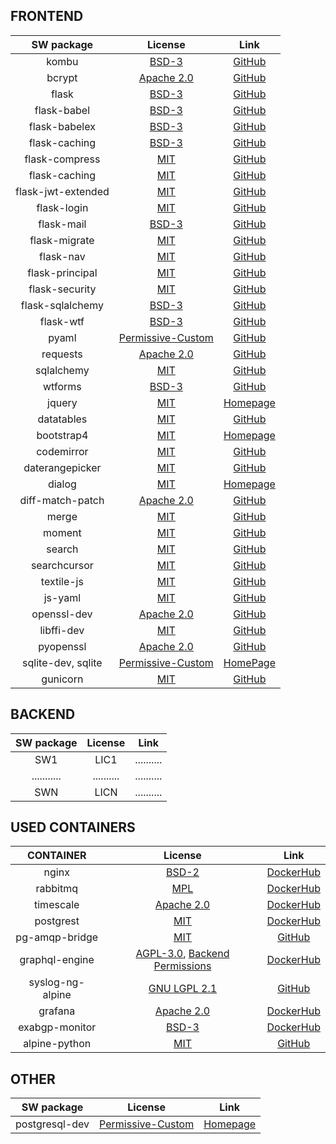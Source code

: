 ## FRONTEND

| SW package  |  License   | Link       |
| :---------: | :--------: | :--------: |
| kombu | [BSD-3](https://github.com/celery/kombu/blob/master/LICENSE) | [GitHub](https://github.com/celery/kombu) |
| bcrypt | [Apache 2.0](https://github.com/pyca/bcrypt/blob/master/LICENSE) | [GitHub](https://github.com/pyca/bcrypt/) |
| flask | [BSD-3](https://github.com/pallets/flask/blob/master/LICENSE) | [GitHub](https://github.com/pallets/flask) |
| flask-babel | [BSD-3](https://github.com/python-babel/flask-babel/blob/master/LICENSE) | [GitHub](https://github.com/python-babel/flask-babel) |
| flask-babelex | [BSD-3](https://github.com/mrjoes/flask-babelex/blob/master/LICENSE) | [GitHub](https://github.com/mrjoes/flask-babelex) |
| flask-caching | [BSD-3](https://github.com/sh4nks/flask-caching/blob/master/LICENSE) | [GitHub](https://github.com/sh4nks/flask-caching) |
| flask-compress | [MIT](https://github.com/jmcarp/flask-compress/blob/master/LICENSE) | [GitHub](https://github.com/jmcarp/flask-compress) |
| flask-caching | [MIT](https://github.com/ThaWeatherman/flask-hashing/blob/master/LICENSE.txt) | [GitHub](https://github.com/ThaWeatherman/flask-hashing) |
| flask-jwt-extended | [MIT](https://github.com/vimalloc/flask-jwt-extended/blob/master/LICENSE) | [GitHub](https://github.com/vimalloc/flask-jwt-extended) |
| flask-login | [MIT](https://github.com/maxcountryman/flask-login/blob/master/LICENSE) | [GitHub](https://github.com/maxcountryman/flask-login) |
| flask-mail | [BSD-3](https://github.com/mattupstate/flask-mail/blob/master/LICENSE) | [GitHub](https://github.com/mattupstate/flask-mail) |
| flask-migrate | [MIT](https://github.com/miguelgrinberg/Flask-Migrate/blob/master/LICENSE) | [GitHub](https://github.com/miguelgrinberg/Flask-Migrate) |
| flask-nav | [MIT](https://github.com/mbr/flask-nav/blob/master/LICENSE) | [GitHub](https://github.com/mbr/flask-nav) |
| flask-principal | [MIT](https://github.com/mattupstate/flask-principal/blob/master/LICENSE) | [GitHub](https://github.com/mattupstate/flask-principal) |
| flask-security | [MIT](https://github.com/mattupstate/flask-security/blob/develop/LICENSE) | [GitHub](https://github.com/mattupstate/flask-security) |
| flask-sqlalchemy | [BSD-3](https://github.com/mitsuhiko/flask-sqlalchemy/blob/master/LICENSE) | [GitHub](https://github.com/mitsuhiko/flask-sqlalchemy) |
| flask-wtf | [BSD-3](https://github.com/lepture/flask-wtf/blob/master/LICENSE) | [GitHub](https://github.com/lepture/flask-wtf) |
| pyaml | [Permissive-Custom](https://github.com/mk-fg/pretty-yaml/blob/master/COPYING) | [GitHub](https://github.com/mk-fg/pretty-yaml) |
| requests | [Apache 2.0](https://github.com/requests/requests/blob/master/LICENSE) | [GitHub](https://github.com/requests/requests) |
| sqlalchemy | [MIT](https://github.com/sqlalchemy/sqlalchemy/blob/master/LICENSE) | [GitHub](https://github.com/sqlalchemy/sqlalchemy) |
| wtforms | [BSD-3](https://github.com/wtforms/wtforms/blob/master/LICENSE.rst) | [GitHub](https://github.com/wtforms/wtforms) |
| jquery | [MIT](https://tldrlegal.com/license/mit-license) | [Homepage](https://jquery.org/) |
| datatables | [MIT](https://github.com/DataTables/DataTables/blob/master/license.txt) | [GitHub](https://github.com/DataTables/DataTables) |
| bootstrap4 | [MIT](https://getbootstrap.com/docs/4.0/about/license/) | [Homepage](https://getbootstrap.com/) |
| codemirror | [MIT](https://github.com/codemirror/CodeMirror/blob/master/LICENSE) | [GitHub](https://github.com/codemirror/CodeMirror) |
| daterangepicker | [MIT](https://github.com/dangrossman/daterangepicker) | [GitHub](https://github.com/dangrossman/daterangepicker) |
| dialog | [MIT](https://tldrlegal.com/license/mit-license) | [Homepage](https://jqueryui.com/dialog/) |
| diff-match-patch | [Apache 2.0](https://github.com/google/diff-match-patch/blob/master/LICENSE) | [GitHub](https://github.com/google/diff-match-patch) |
| merge | [MIT](https://github.com/yeikos/js.merge/blob/master/LICENSE) | [GitHub](https://github.com/yeikos/js.merge) |
| moment | [MIT](https://github.com/moment/moment/blob/develop/LICENSE) | [GitHub](https://github.com/moment/moment/) |
| search | [MIT](https://github.com/codemirror/CodeMirror/blob/master/LICENSE) | [GitHub](https://github.com/codemirror/CodeMirror/tree/master/addon/search) |
| searchcursor | [MIT](https://github.com/codemirror/CodeMirror/blob/master/LICENSE) | [GitHub](https://github.com/codemirror/CodeMirror/tree/master/addon/search) |
| textile-js | [MIT](https://github.com/borgar/textile-js/blob/master/LICENSE) | [GitHub](https://github.com/borgar/textile-js) |
| js-yaml | [MIT](https://github.com/nodeca/js-yaml) | [GitHub](https://github.com/nodeca/js-yaml) |
| openssl-dev | [Apache 2.0](https://github.com/openssl/openssl/blob/master/LICENSE) | [GitHub](https://github.com/openssl/openssl) |
| libffi-dev | [MIT](https://github.com/libffi/libffi/blob/master/LICENSE) | [GitHub](https://github.com/libffi/libffi) |
| pyopenssl | [Apache 2.0](https://github.com/pyca/pyopenssl/blob/master/LICENSE) | [GitHub](https://github.com/pyca/pyopenssl) |
| sqlite-dev, sqlite | [Permissive-Custom](https://www.sqlite.org/copyright.html) | [HomePage](https://www.sqlite.org/index.html) |
| gunicorn | [MIT](https://github.com/benoitc/gunicorn/blob/master/LICENSE) | [GitHub](https://github.com/benoitc/gunicorn) |

## BACKEND

| SW package  |  License   | Link       |
| :---------: | :--------: | :--------: |
| SW1         | LIC1       | .......... |
| ........... | .......... | .......... |
| SWN         | LICN       | .......... |

## USED CONTAINERS

| CONTAINER  |  License   | Link       |
| :---------: | :--------: | :--------: |
| nginx | [BSD-2](http://nginx.org/LICENSE) | [DockerHub](https://hub.docker.com/_/nginx/) |
| rabbitmq | [MPL](https://www.rabbitmq.com/mpl.html) | [DockerHub](https://hub.docker.com/_/rabbitmq/) |
| timescale | [Apache 2.0](https://github.com/timescale/timescaledb-docker/blob/master/LICENSE) | [DockerHub](https://hub.docker.com/r/timescale/timescaledb/) |
| postgrest | [MIT](https://github.com/PostgREST/postgrest/blob/master/LICENSE) | [DockerHub](https://hub.docker.com/r/postgrest/postgrest/) |
| pg-amqp-bridge | [MIT](https://github.com/subzerocloud/pg-amqp-bridge/blob/master/LICENSE.txt) | [GitHub](https://github.com/subzerocloud/pg-amqp-bridge) |
| graphql-engine | [AGPL-3.0](https://github.com/hasura/graphql-engine/blob/master/LICENSE), [Backend Permissions](https://github.com/hasura/graphql-engine/wiki/License-Explained) | [DockerHub](https://hub.docker.com/r/hasura/graphql-engine/) |
| syslog-ng-alpine | [GNU LGPL 2.1](https://github.com/balabit/syslog-ng-docker/blob/master/LICENSE) | [GitHub](https://github.com/mumblepins-docker/syslog-ng-alpine) |
| grafana | [Apache 2.0](https://github.com/grafana/grafana/blob/master/LICENSE.md) | [DockerHub](https://hub.docker.com/r/grafana/grafana/) |
| exabgp-monitor | [BSD-3](https://github.com/Exa-Networks/exabgp/blob/master/COPYRIGHT) | [DockerHub](https://hub.docker.com/r/mavromat/exabgp-monitor/) |
| alpine-python | [MIT](https://github.com/jfloff/alpine-python/blob/master/LICENSE) | [GitHub](https://github.com/jfloff/alpine-python) |

## OTHER
| SW package  |  License   | Link       |
| :---------: | :--------: | :--------: |
| postgresql-dev | [Permissive-Custom](https://www.postgresql.org/about/licence/) | [Homepage](https://pkgs.alpinelinux.org/package/edge/main/x86/postgresql-dev) |
